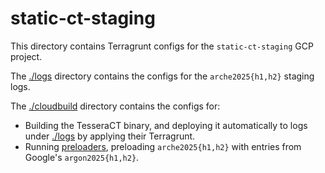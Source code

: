 # static-ct-staging

This directory contains Terragrunt configs for the `static-ct-staging` GCP project.

The [./logs](./logs/) directory contains the configs for the `arche2025{h1,h2}`
staging logs.

The [./cloudbuild](./cloudbuild/) directory contains the configs for:

- Building the TesseraCT binary, and deploying it automatically to logs under
[./logs](`./logs`) by applying their Terragrunt.
- Running
[preloaders](https://github.com/google/certificate-transparency-go/blob/56b77cf4eff480d1ac5d969a6f8fb7b8b714abde/preload/preloader/preloader.go),
preloading `arche2025{h1,h2}` with entries from Google's `argon2025{h1,h2}`.
